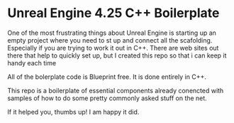 # Unreal Engine 4.25 C++ Boilerplate
 One of the most frustrating things about Unreal Engine is starting up an 
 empty project where you need to st up and connect all the scafolding. Especially 
 if you are trying to work it out in C++. There are web sites out there that 
 help to quickly set up, but I created this repo so that i can keep it 
 handy each time 
 
 All of the bolerplate code is Blueprint free. It is done entirely in 
 C++.
 
 This repo is a boilerplate of essential components already conencted with 
 samples of how to do some pretty commonly asked stuff on the net.
 
 If it helped you, thumbs up! I am happy it did. 
 
